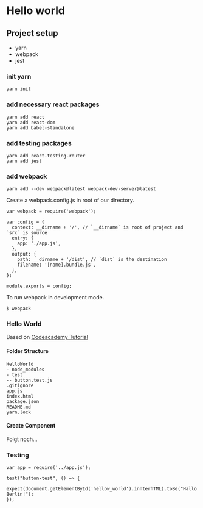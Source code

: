 # Hello world

## Project setup

* yarn
* webpack
* jest


### init yarn
```
yarn init
```
### add necessary react packages
```
yarn add react
yarn add react-dom
yarn add babel-standalone
```
### add testing packages
```
yarn add react-testing-router
yarn add jest
```
### add webpack
```
yarn add --dev webpack@latest webpack-dev-server@latest
```

Create a webpack.config.js in root of our directory.
```
var webpack = require('webpack');

var config = {
  context: __dirname + '/', // `__dirname` is root of project and `src` is source
  entry: {
    app: './app.js',
  },
  output: {
    path: __dirname + '/dist', // `dist` is the destination
    filename: '[name].bundle.js',
  },
};

module.exports = config;
```

To run webpack in development mode.
```
$ webpack
```

### Hello World
Based on [Codeacademy Tutorial](https://www.codecademy.com/courses/react-101/lessons/your-first-react-component/exercises/create-component-instance?action=lesson_resume)

#### Folder Structure
```
HelloWorld
- node_modules
- test
-- button.test.js
.gitignore
app.js
index.html
package.json
README.md
yarn.lock
```

#### Create Component
Folgt noch...

### Testing

```
var app = require('../app.js');

test("button-test", () => {
  expect(document.getElementById('hellow_world').innterhTML).toBe("Hallo Berlin!");
});
```
